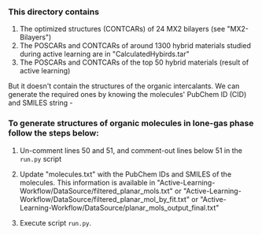 ### This directory contains 

1. The optimized structures (CONTCARs) of 24 MX2 bilayers (see "MX2-Bilayers")
2. The POSCARs and CONTCARs of around 1300 hybrid materials studied during active learning are in "CalculatedHybirds.tar"
3. The POSCARs and CONTCARs of the top 50 hybrid materials (result of active learning)

But it doesn't contain the structures of the organic intercalants. We can generate the required ones by knowing the molecules' PubChem ID (CID) and SMILES string - 
### To generate structures of organic molecules in lone-gas phase follow the steps below: 

1. Un-comment lines 50 and 51, and comment-out lines below 51 in the `run.py` script 

2. Update "molecules.txt" with the PubChem IDs and SMILES of the molecules. This information is available in "Active-Learning-Workflow/DataSource/filtered_planar_mols.txt" or "Active-Learning-Workflow/DataSource/filtered_planar_mol_by_fit.txt" or "Active-Learning-Workflow/DataSource/planar_mols_output_final.txt"

3. Execute script `run.py`.
